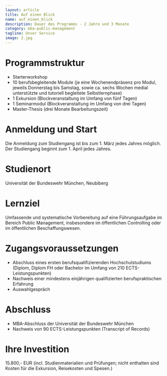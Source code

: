 ```yaml
---
layout: article
title: Auf einen Blick
name: auf_einen_blick
description: Dauer des Programms - 2 Jahre und 3 Monate
category: mba-public-management
tagline: Unser Service
image: 2.jpg
---
```


# Programmstruktur

* Starterworkshop
* 10 berufsbegleitende Module (je eine Wochenendpräsenz pro Modul, jeweils Donnerstag bis Samstag, sowie ca. sechs Wochen medial unterstützte und tutoriell begleitete Selbstlernphase)
* 1 Exkursion (Blockveranstaltung im Umfang von fünf Tagen)
* 1 Seminarmodul (Blockveranstaltung im Umfang von drei Tagen)
* Master-Thesis (drei Monate Bearbeitungszeit)
 

# Anmeldung und Start

Die Anmeldung zum Studiengang ist bis zum 1. März jedes Jahres möglich. Der Studiengang beginnt zum 1. April jedes Jahres.

 

# Studienort

Universität der Bundeswehr München, Neubiberg

 

# Lernziel

Umfassende und systematische Vorbereitung auf eine Führungsaufgabe im Bereich Public Management, insbesondere im öffentlichen Controlling oder im öffentlichen Beschaffungswesen.

 

# Zugangsvoraussetzungen

* Abschluss eines ersten berufsqualifizierenden Hochschulstudiums (Diplom, Diplom FH oder Bachelor im Umfang von 210 ECTS-Leistungspunkten)
* Nachweis einer mindestens einjährigen qualifizierten berufspraktischen Erfahrung
* Auswahlgespräch
 

# Abschluss

* MBA-Abschluss der Universität der Bundeswehr München
* Nachweis von 90 ECTS-Leistungspunkten (Transcript of Records)
 

# Ihre Investition

15.800,- EUR (incl. Studienmaterialien und Prüfungen; nicht enthalten sind Kosten für die Exkursion, Reisekosten und Spesen.)